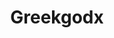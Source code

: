 ---
title: Greekgodx
crosslinks:
- loltyler1
- Ice_Poseidon
- Twitch
- REEEEEEEEEE
- pics
- SuicideWatch
- Destiny
- fairytail
- DBZDokkanBattle
- MemeEconomy
- nl_Kripparrian
- LivestreamFail
---